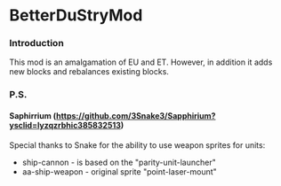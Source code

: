 # BetterDuStryMod
### Introduction
This mod is an amalgamation of EU and ET. However, in addition it adds new blocks and rebalances existing blocks.

### P.S.
#### Saphirrium (https://github.com/3Snake3/Sapphirium?ysclid=lyzqzrbhic385832513)

Special thanks to Snake for the ability to use weapon sprites for units:
- ship-cannon - is based on the "parity-unit-launcher"
- aa-ship-weapon - original sprite "point-laser-mount"
